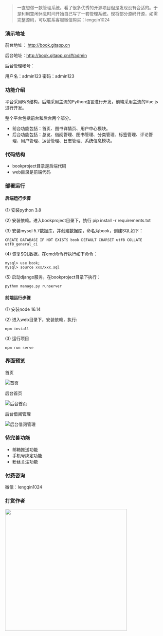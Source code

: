> 一直想做一款管理系统，看了很多优秀的开源项目但是发现没有合适的。于是利用空闲休息时间开始自己写了一套管理系统。现将部分源码开源，如需完整源码，可以联系客服微信购买：lengqin1024


### 演示地址

前台地址： http://book.gitapp.cn

后台地址：http://book.gitapp.cn/#/admin

后台管理帐号：

用户名：admin123
密码：admin123

### 功能介绍

平台采用B/S结构，后端采用主流的Python语言进行开发，前端采用主流的Vue.js进行开发。

整个平台包括前台和后台两个部分。

- 前台功能包括：首页、图书详情页、用户中心模块。
- 后台功能包括：总览、借阅管理、图书管理、分类管理、标签管理、评论管理、用户管理、运营管理、日志管理、系统信息模块。


### 代码结构

- bookproject目录是后端代码
- web目录是前端代码

### 部署运行

#### 后端运行步骤

(1) 安装python 3.8

(2) 安装依赖。进入bookproject目录下，执行 pip install -r requirements.txt

(3) 安装mysql 5.7数据库，并创建数据库，命名为book，创建SQL如下：
```
CREATE DATABASE IF NOT EXISTS book DEFAULT CHARSET utf8 COLLATE utf8_general_ci
```
(4) 恢复SQL数据。在cmd命令行执行如下命令：

```
mysql> use book;
mysql> source xxx/xxx.sql
```

(5) 启动django服务。在bookproject目录下执行：
```
python manage.py runserver
```

#### 前端运行步骤

(1) 安装node 16.14

(2) 进入web目录下，安装依赖，执行:
```
npm install 
```
(3) 运行项目
```
npm run serve
```


### 界面预览

首页

![首页](https://raw.githubusercontent.com/geeeeeeeek/book/master/bookproject/upload/img/a.png)

后台首页

![后台首页](https://raw.githubusercontent.com/geeeeeeeek/book/master/bookproject/upload/img/b.png)

后台借阅管理

![后台借阅管理](https://raw.githubusercontent.com/geeeeeeeek/book/master/bookproject/upload/img/c.png)


### 待完善功能

- 邮箱推送功能
- 手机号绑定功能
- 粉丝关注功能

### 付费咨询

微信：lengqin1024

### 打赏作者

<img src="https://raw.githubusercontent.com/geeeeeeeek/python_book/master/bookproject/upload/img/weixin-pay.jpg" width=400/>


